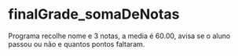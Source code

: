# finalGrade_somaDeNotas
Programa recolhe nome e 3 notas, a media é 60.00, avisa se o aluno passou ou não e quantos pontos faltaram.
